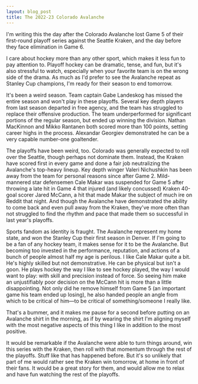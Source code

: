 ```yaml
---
layout: blog_post
title: The 2022-23 Colorado Avalanche
---
```


I'm writing this the day after the Colorado Avalanche lost Game 5 of their first-round playoff series against the Seattle Kraken, and the day before they face elimination in Game 6.

I care about hockey more than any other sport, which makes it less fun to pay attention to. Playoff hockey can be dramatic, tense, and fun, but it's also stressful to watch, especially when your favorite team is on the wrong side of the drama. As much as I'd prefer to see the Avalanche repeat as Stanley Cup champions, I'm ready for their season to end tomorrow.

It's been a weird season. Team captain Gabe Landeskog has missed the entire season and won't play in these playoffs. Several key depth players from last season departed in free agency, and the team has struggled to replace their offensive production. The team underperformed for significant portions of the regular season, but ended up winning the division. Nathan MacKinnon and Mikko Rantanen both scored more than 100 points, setting career highs in the process. Alexandar Georgiev demonstrated he can be a very capable number-one goaltender.

The playoffs have been weird, too. Colorado was generally expected to roll over the Seattle, though perhaps not dominate them. Instead, the Kraken have scored first in every game and done a fair job neutralizing the Avalanche's top-heavy lineup. Key depth winger Valeri Nichushkin has been away from the team for personal reasons since after Game 2. Mild-mannered star defensemen Cale Makar was suspended for Game 5 after throwing a late hit in Game 4 that injured (and likely concussed) Kraken 40-goal scorer Jared McCann, a hit that made Makar the subject of much ire on Reddit that night. And though the Avalanche have demonstrated the ability to come back and even pull away from the Kraken, they've more often than not struggled to find the rhythm and pace that made them so successful in last year's playoffs.

Sports fandom as identity is fraught. The Avalanche represent my home state, and won the Stanley Cup their first season in Denver. If I'm going to be a fan of any hockey team, it makes sense for it to be the Avalanche. But becoming too invested in the performance, reputation, and actions of a bunch of people almost half my age is perilous. I like Cale Makar quite a bit. He's highly skilled but not demonstrative. He can be physical but isn't a goon. He plays hockey the way I like to see hockey played, the way I would want to play: with skill and precision instead of force. So seeing him make an unjustifiably poor decision on the McCann hit is more than a little disappointing. Not only did he remove himself from Game 5 (an important game his team ended up losing), he also handed people an angle from which to be critical of him—to be critical of something/someone I really like.

That's a bummer, and it makes me pause for a second before putting on an Avalanche shirt in the morning, as if by wearing the shirt I'm aligning myself with the most negative aspects of this thing I like in addition to the most positive.

It would be remarkable if the Avalanche were able to turn things around, win this series with the Kraken, then roll with that momentum through the rest of the playoffs. Stuff like that has happened before. But it's so unlikely that part of me would rather see the Kraken win tomorrow, at home in front of their fans. It would be a great story for them, and would allow me to relax and have fun watching the rest of the playoffs.